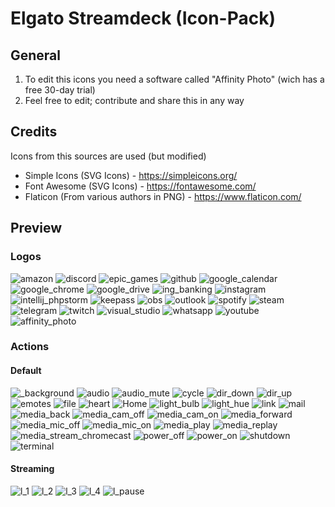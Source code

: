 # Elgato Streamdeck (Icon-Pack)

## General
1. To edit this icons you need a software called "Affinity Photo" (wich has a free 30-day trial)
2. Feel free to edit; contribute and share this in any way

## Credits
Icons from this sources are used (but modified)
- Simple Icons (SVG Icons) - https://simpleicons.org/
- Font Awesome (SVG Icons) - https://fontawesome.com/
- Flaticon (From various authors in PNG) - https://www.flaticon.com/

## Preview

### Logos
![amazon](https://user-images.githubusercontent.com/4189795/163806288-e0ff346f-19f2-4b05-a795-18056e137415.png)
![discord](https://user-images.githubusercontent.com/4189795/163806290-5eeb917f-8bfe-4bb4-994f-f5d082586754.png)
![epic_games](https://user-images.githubusercontent.com/4189795/163806291-913ca8d2-b079-4705-9854-9cc82757bf9e.png)
![github](https://user-images.githubusercontent.com/4189795/163806293-f1a6d307-2e96-4989-9136-dd17ebf7132f.png)
![google_calendar](https://user-images.githubusercontent.com/4189795/163806295-005e1100-aacd-47f4-b40c-d2f26c4bdcd8.png)
![google_chrome](https://user-images.githubusercontent.com/4189795/163806296-c901edf5-04ed-4e3a-84b1-58e8b30f81fb.png)
![google_drive](https://user-images.githubusercontent.com/4189795/163806297-acf00d0c-1442-4423-9949-070f075af565.png)
![ing_banking](https://user-images.githubusercontent.com/4189795/163806299-6f0ba108-a3dd-4fd6-bf01-fe7eccdab169.png)
![instagram](https://user-images.githubusercontent.com/4189795/163806300-a783c8b4-bc25-4118-a358-f240fa6b2781.png)
![intellij_phpstorm](https://user-images.githubusercontent.com/4189795/163806301-e7158c15-1468-4c5b-8b8f-74c9005136c2.png)
![keepass](https://user-images.githubusercontent.com/4189795/163806304-86eeb2d4-ed39-407c-a2b8-456188745085.png)
![obs](https://user-images.githubusercontent.com/4189795/163806305-0c2c615f-afae-4d89-a9ca-21b23e3b5d53.png)
![outlook](https://user-images.githubusercontent.com/4189795/163806306-bd235f5e-75c6-415c-88df-d1452a66c4df.png)
![spotify](https://user-images.githubusercontent.com/4189795/163806307-997ae9e7-630e-4ecf-bc89-7dbe43be8034.png)
![steam](https://user-images.githubusercontent.com/4189795/163806309-dd3b39ad-2727-46c3-a743-b3a66d25e4c0.png)
![telegram](https://user-images.githubusercontent.com/4189795/163806310-5341c3d7-79fe-4fb5-a3c2-29cecc6be021.png)
![twitch](https://user-images.githubusercontent.com/4189795/163806312-5811e229-fd66-4998-9da0-b2e4284a2bb9.png)
![visual_studio](https://user-images.githubusercontent.com/4189795/163806313-b9d4dd5a-8c81-4f4b-82b4-1d24080cc8f4.png)
![whatsapp](https://user-images.githubusercontent.com/4189795/163806314-a6d05a4c-bf4d-4b84-866c-44b2c96691a8.png)
![youtube](https://user-images.githubusercontent.com/4189795/163806316-569e046f-ee2c-46a9-9e33-c64609b6272e.png)
![affinity_photo](https://user-images.githubusercontent.com/4189795/163806319-a45d082c-8616-449e-a066-f19e55aba2b7.png)

### Actions

#### Default
![_background](https://user-images.githubusercontent.com/4189795/163806134-6ff2eb97-fac1-4530-a691-51fce7236645.png)
![audio](https://user-images.githubusercontent.com/4189795/163806135-8c214fff-273c-4042-88ef-a4005292e795.png)
![audio_mute](https://user-images.githubusercontent.com/4189795/163806136-07a23ff4-4c82-4919-afc1-1f1472167133.png)
![cycle](https://user-images.githubusercontent.com/4189795/163806137-7caaeab4-af99-412c-8ddb-2e6619c054b0.png)
![dir_down](https://user-images.githubusercontent.com/4189795/163806138-b485ae0a-5d26-4fbe-894e-38bdb78df744.png)
![dir_up](https://user-images.githubusercontent.com/4189795/163806140-6f2aeeb0-588a-4f09-b686-f6fd33d154ec.png)
![emotes](https://user-images.githubusercontent.com/4189795/163806141-edd99098-8b56-4e53-a4a2-2277d3387f39.png)
![file](https://user-images.githubusercontent.com/4189795/163806143-2821b526-1d4f-440d-9b8f-9a751075b159.png)
![heart](https://user-images.githubusercontent.com/4189795/163806145-3fa3c2a5-76d3-47c5-a16b-a5a43ba82ef7.png)
![Home](https://user-images.githubusercontent.com/4189795/163806146-1a7cd4ea-e7ae-42f2-a475-d04c702129d2.png)
![light_bulb](https://user-images.githubusercontent.com/4189795/163806147-8e1b7ed4-7fb3-49cd-90e2-86bce4369a29.png)
![light_hue](https://user-images.githubusercontent.com/4189795/163806149-2a576fd2-9b3e-489a-9c3c-eea6fef3654c.png)
![link](https://user-images.githubusercontent.com/4189795/163806150-9406c896-011e-4344-9a87-d0afec46af06.png)
![mail](https://user-images.githubusercontent.com/4189795/163806152-4c67e659-0784-41a5-8f4d-7844e812d987.png)
![media_back](https://user-images.githubusercontent.com/4189795/163806153-cbdb05b1-f61a-4ee2-a50f-974681e93498.png)
![media_cam_off](https://user-images.githubusercontent.com/4189795/163806159-5e959264-993d-4292-be28-05cd606f01e2.png)
![media_cam_on](https://user-images.githubusercontent.com/4189795/163806161-2f77fdf6-8feb-4cd3-bc25-4285fc791304.png)
![media_forward](https://user-images.githubusercontent.com/4189795/163806164-e08f0e87-b912-4446-9bf6-afab411ac6c8.png)
![media_mic_off](https://user-images.githubusercontent.com/4189795/163806165-ad7ba0a1-59e6-4399-9dd2-40f6aa46eba5.png)
![media_mic_on](https://user-images.githubusercontent.com/4189795/163806166-b0863c6f-13b6-4267-8ef0-f84ba8f8c005.png)
![media_play](https://user-images.githubusercontent.com/4189795/163806167-27cf3633-de62-4717-8f61-752863313142.png)
![media_replay](https://user-images.githubusercontent.com/4189795/163806168-13a0f34e-f4fd-47ce-9662-2c16da239761.png)
![media_stream_chromecast](https://user-images.githubusercontent.com/4189795/163806169-8aef55e6-b38a-49c7-b66f-03955200655e.png)
![power_off](https://user-images.githubusercontent.com/4189795/163806171-9579c061-8b82-4ff3-a947-b63ca8e192a1.png)
![power_on](https://user-images.githubusercontent.com/4189795/163806173-ae3ad970-517d-4c0f-a8dd-e28cbe3ce295.png)
![shutdown](https://user-images.githubusercontent.com/4189795/163806174-9af99288-58b5-459d-b729-34cfbdf8731a.png)
![terminal](https://user-images.githubusercontent.com/4189795/163806175-34cf8dd9-877f-432d-a811-3262d1f25712.png)

#### Streaming
![l_1](https://user-images.githubusercontent.com/4189795/163806208-e09aa795-fa60-4774-8532-11ec20c4c586.png)
![l_2](https://user-images.githubusercontent.com/4189795/163806211-bbbdf3fa-5d02-46fa-b41a-b097a08788cf.png)
![l_3](https://user-images.githubusercontent.com/4189795/163806212-50ea6330-0075-4cff-b095-8dee6c2977b8.png)
![l_4](https://user-images.githubusercontent.com/4189795/163806215-5ee4d4c8-9e1d-4b50-b6b7-8104db714c7b.png)
![l_pause](https://user-images.githubusercontent.com/4189795/163806216-d66d0d1d-d1db-4fd9-abb7-8594ffb53f35.png)
